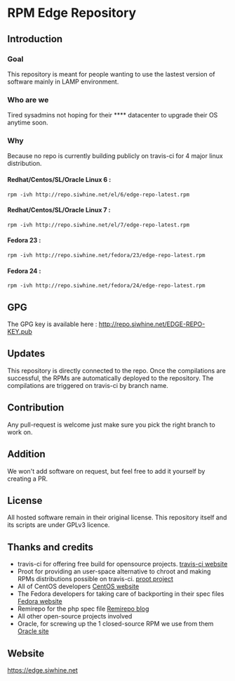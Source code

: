 # RPM Edge Repository
 
## Introduction

### Goal

This repository is meant for people wanting to use the lastest version of software mainly in LAMP environment. 

### Who are we

Tired sysadmins not hoping for their **** datacenter to upgrade their OS anytime soon.

### Why

Because no repo is currently building publicly on travis-ci for 4 major linux distribution.

#### Redhat/Centos/SL/Oracle Linux 6 :

```rpm -ivh http://repo.siwhine.net/el/6/edge-repo-latest.rpm```

#### Redhat/Centos/SL/Oracle Linux 7 :

```rpm -ivh http://repo.siwhine.net/el/7/edge-repo-latest.rpm```

#### Fedora 23 :

```rpm -ivh http://repo.siwhine.net/fedora/23/edge-repo-latest.rpm```

#### Fedora 24 :

```rpm -ivh http://repo.siwhine.net/fedora/24/edge-repo-latest.rpm```

## GPG

The GPG key is available here : http://repo.siwhine.net/EDGE-REPO-KEY.pub

## Updates

This repository is directly connected to the repo. Once the compilations are successful, the RPMs are automatically deployed to the repository.
The compilations are triggered on travis-ci by branch name.

## Contribution

Any pull-request is welcome just make sure you pick the right branch to work on.

## Addition

We won't add software on request, but feel free to add it yourself by creating a PR.

## License

All hosted software remain in their original license. This repository itself and its scripts are under GPLv3 licence.

## Thanks and credits

* travis-ci for offering free build for opensource projects. [travis-ci website](https://travis-ci.org)
* Proot for providing an user-space alternative to chroot and making RPMs distributions possible on travis-ci. [proot project](https://github.com/proot-me/PRoot)
* All of CentOS developers [CentOS website](https://www.centos.org/)
* The Fedora developers for taking care of backporting in their spec files [Fedora website](https://getfedora.org/)
* Remirepo for the php spec file [Remirepo blog](https://blog.remirepo.net/)
* All other open-source projects involved
* Oracle, for screwing up the 1 closed-source RPM we use from them [Oracle site](http://eelslap.com/)

## Website

https://edge.siwhine.net
